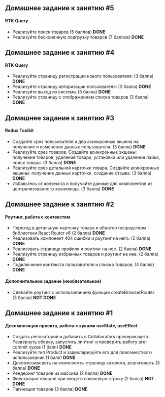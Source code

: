 ## Домашнее задание к занятию #5

#### RTK Query

-   Реализуйте поиск товаров (5 баллов)
    **DONE**
-   Реализуйте бесконечную подгрузку товаров (7 баллов)
    **DONE**

## Домашнее задание к занятию #4

#### RTK Query

-   Реализуйте страницу регистрации нового пользователя: (3 балла)
    **DONE**
-   Реализуйте страницу авторизации пользователя: (3 балла)
    **DONE**
-   Реализуйте выход из системы (3 балла)
    **DONE**
-   Реализуйте страницу с отображением списка товаров (3 балла)
    **DONE**

## Домашнее задание к занятию #3

#### Redux Toolkit

-   Создайте срез пользователя и два асинхронных экшена на получение и изменение данных пользователя. (3 балла)
    **DONE**
-   Реализуйте срез товаров. Создайте асинхронные экшены: получение товаров, удаление товара, установка или удаление лайка, поиск товара. (3 балла)
    **DONE**
-   Реализуйте срез детальной карточки товара. Создайте асинхронные экшены: получение данных карточки, создание отзыва. (3 балла)
    **DONE**
-   Избавьтесь от контекста и получайте данные для компонентов из централизованного хранилища. (3 балла)
    **DONE**

## Домашнее задание к занятию #2

#### Роутинг, работа с контекстом

-   Переход в детальную карточку товара и обратно посредством библиотеки React Router v6 (2 балла)
    **DONE**
-   Реализовать компонент 404 ошибки и роутинг на него. (2 балла)
    **DONE**
-   Реализовать страницу профиля и роутинг на нее. (2 балла)
    **DONE**
-   Реализуйте страницу избранных товаров и роутинг на нее. (2 балла)
    **DONE**
-   Подключение контекста пользователя и списка товаров. (4 балла)
    **DONE**

#### Дополнительное задание (необязательное)

-   Сделайте роутинг с использованием функции createBrowserRouter. (3 балла)
    **NOT DONE**

## Домашнее задание к занятию #1

#### Декомпозиция проекта, работа с хуками useState, useEffect

-   Создать репозиторий и добавить в Collaborators проверяющего. Развернуть сборку, запустить линтинг и
    проверить работу pre-commit хуков (1 балл)
    **DONE**
-   Реализуйте тип Product и задекларируйте его для повсеместного использования (1 балл)
    **DONE**
-   Декомпозировать на компоненты страницу каталога, реализовать (3 балла)
    **DONE**
-   Рендеринг товаров из массива (2 балла)
    **DONE**
-   Фильтрация товаров при вводе в поисковую строку (2 балла)
    **NOT DONE**
-   Пагинация товаров (3 балла)
    **DONE**
